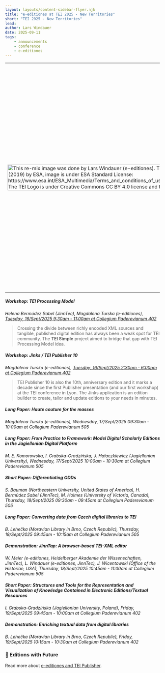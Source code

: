 ```yaml
---
layout: layouts/content-sidebar-flyer.njk
title: "e-editiones at TEI 2025 - New Territories"
short: "TEI 2025 - New Territories"
lead: 
author: Lars Windauer
date: 2025-09-11
tags:
    - announcements
    - conference
    - e-editiones
--- 
```


<table>
    <tr>
        <td width="50%"><img src="/img/tei2025-new-territories.png" alt="This re-mix image was done by Lars Windauer (e-editiones). The background picture shows Copernicus Sentinel data (2019) by ESA, image is under ESA Standard License: https://www.esa.int/ESA_Multimedia/Terms_and_conditions_of_use_of_images_and_videos_available_on_the_esa_website. The TEI Logo is under Creative Commons CC BY 4.0 license and taken from https://tei-c.org/about/logos/" width="100%"/></td>    
        <td width="50%">
            From September 16 to 20 e-editiones members will meet at this year's TEI Annual Conference and Members’ Meeting <a href="https://tei2025.confer.uj.edu.pl/">TEI2025 - New Territories</a> in <a href="https://www.openstreetmap.org/relation/2768922">Kraków, Poland 🇵🇱</a> at the <a href="https://www.uj.edu.pl/">Jagiellonian University</a>. <br/>
            Below, you will find a list of all short and long papers, demonstrations, and workshops that either focus on TEI Publisher or involve members of e-editiones. If we have overlooked an event, please feel free to send us an [email](mailto:info@e-editiones.org).
        </td>
    </tr>
</table>



##### Workshop: TEI Processing Model
*Helena Bermúdez Sabel (JinnTec), Magdalena Turska (e-editiones), [Tuesday, 16/Sept/2025 9:30am - 11:00am at Collegium Paderevianum 402](https://www.conftool.pro/tei2025/index.php?page=browseSessions&print=embed&form_session=32&presentations=show)*
  
> Crossing the divide between richly encoded XML sources and tangible, published digital edition has always been a weak spot for TEI community. The **TEI Simple** project aimed to bridge that gap with TEI Processing Model idea. 

##### Workshop: Jinks / TEI Publisher 10
*Magdalena Turska (e-editiones), [Tuesday, 16/Sept/2025 2:30pm - 6:00pm at Collegium Paderevianum 402](https://www.conftool.pro/tei2025/index.php?page=browseSessions&print=embed&form_session=33&presentations=show)*
  
> TEI Publisher 10 is also the 10th, anniversary edition and it marks a decade since the first Publisher presentation (and our first workshop) at the TEI conference in Lyon. The Jinks application is an edition builder to create, tailor and update editions to your needs in minutes.

##### Long Paper: Haute couture for the masses
*Magdalena Turska (e-editiones), Wednesday, 17/Sept/2025 09:30am - 10:00am at Collegium Paderevianum 505*

##### Long Paper: From Practice to Framework: Model Digital Scholarly Editions in the Jagiellonian Digital Platform

*M. E. Komorowska, I. Grabska-Gradzińska, J. Hałaczkiewicz (Jagiellonian University), Wednesday, 17/Sept/2025 10:00am - 10:30am at Collegium Paderevianum 505*

##### Short Paper: Differentiating ODDs

*S. Bauman (Northeastern University, United States of America), H. Bermúdez Sabel (JinnTec), M. Holmes (University of Victoria, Canada), Thursday, 18/Sept/2025 09:30am - 09:45am at Collegium Paderevianum 505*


##### Long Paper: Converting data from Czech digital libraries to TEI

*B. Lehečka (Moravian Library in Brno, Czech Republic), Thursday, 18/Sept/2025 09:45am - 10:15am at Collegium Paderevianum 505*

##### Demonstration: JinnTap: A browser-based TEI-XML editor
*W. Meier (e-editiones, Heidelberger Akademie der Wissenschaften, JinnTec), L. Windauer (e-editiones, JinnTec), J. Wicentowski (Office of the Historian, USA), Thursday, 18/Sept/2025 10:45am - 11:00am at Collegium Paderevianum 505*

##### Short Paper: Structures and Tools for the Representation and Visualization of Knowledge Contained in Electronic Editions/Textual Resources

*I. Grabska-Gradzińska (Jagiellonian University, Poland), Friday, 19/Sept/2025 09:45am - 10:00am at Collegium Paderevianum 402*

##### Demonstration: Enriching textual data from digital libraries
*B. Lehečka (Moravian Library in Brno, Czech Republic), Friday, 19/Sept/2025 10:15am - 10:30am at Collegium Paderevianum 402*

### 📓 Editions with Future 
Read more about [e-editiones and TEI Publisher](/join).

